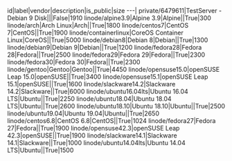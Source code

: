 id|label|vendor|description|is_public|size
---|
private/6479611|TestServer - Debian 9 Disk|||False|1910
linode/alpine3.9|Alpine 3.9|Alpine||True|300
linode/arch|Arch Linux|Arch||True|1800
linode/centos7|CentOS 7|CentOS||True|1900
linode/containerlinux|CoreOS Container Linux|CoreOS||True|5000
linode/debian8|Debian 8|Debian||True|1300
linode/debian9|Debian 9|Debian||True|1200
linode/fedora28|Fedora 28|Fedora||True|2500
linode/fedora29|Fedora 29|Fedora||True|2300
linode/fedora30|Fedora 30|Fedora||True|2300
linode/gentoo|Gentoo|Gentoo||True|4450
linode/opensuse15.0|openSUSE Leap 15.0|openSUSE||True|3400
linode/opensuse15.1|openSUSE Leap 15.1|openSUSE||True|1600
linode/slackware14.2|Slackware 14.2|Slackware||True|6000
linode/ubuntu16.04lts|Ubuntu 16.04 LTS|Ubuntu||True|2250
linode/ubuntu18.04|Ubuntu 18.04 LTS|Ubuntu||True|2600
linode/ubuntu18.10|Ubuntu 18.10|Ubuntu||True|2500
linode/ubuntu19.04|Ubuntu 19.04|Ubuntu||True|2650
linode/centos6.8|CentOS 6.8|CentOS||True|1024
linode/fedora27|Fedora 27|Fedora||True|1900
linode/opensuse42.3|openSUSE Leap 42.3|openSUSE||True|1900
linode/slackware14.1|Slackware 14.1|Slackware||True|1000
linode/ubuntu14.04lts|Ubuntu 14.04 LTS|Ubuntu||True|1500
